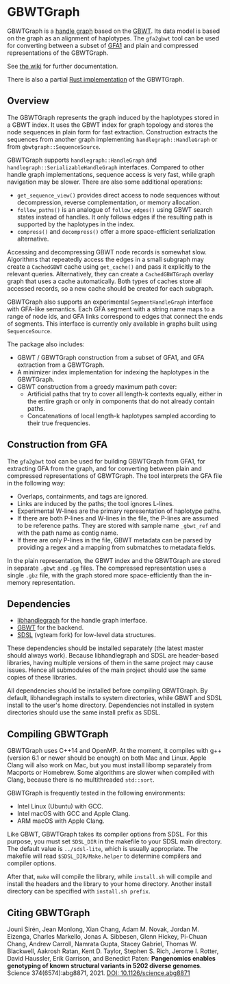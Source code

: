 # GBWTGraph

GBWTGraph is a [handle graph](https://github.com/vgteam/libhandlegraph) based on the [GBWT](https://github.com/jltsiren/gbwt). Its data model is based on the graph as an alignment of haplotypes. The `gfa2gbwt` tool can be used for converting between a subset of [GFA1](https://github.com/GFA-spec/GFA-spec/blob/master/GFA1.md) and plain and compressed representations of the GBWTGraph.

See [the wiki](https://github.com/jltsiren/gbwtgraph/wiki) for further documentation.

There is also a partial [Rust implementation](https://github.com/jltsiren/gbwt-rs) of the GBWTGraph.

## Overview

The GBWTGraph represents the graph induced by the haplotypes stored in a GBWT index. It uses the GBWT index for graph topology and stores the node sequences in plain form for fast extraction. Construction extracts the sequences from another graph implementing `handlegraph::HandleGraph` or from `gbwtgraph::SequenceSource`.

GBWTGraph supports `handlegraph::HandleGraph` and `handlegraph::SerializableHandleGraph` interfaces. Compared to other handle graph implementations, sequence access is very fast, while graph navigation may be slower. There are also some additional operations:

* `get_sequence_view()` provides direct access to node sequences without decompression, reverse complementation, or memory allocation.
* `follow_paths()` is an analogue of `follow_edges()` using GBWT search states instead of handles. It only follows edges if the resulting path is supported by the haplotypes in the index.
* `compress()` and `decompress()` offer a more space-efficient serialization alternative.

Accessing and decompressing GBWT node records is somewhat slow. Algorithms that repeatedly access the edges in a small subgraph may create a `CachedGBWT` cache using `get_cache()` and pass it explicitly to the relevant queries. Alternatively, they can create a `CachedGBWTGraph` overlay graph that uses a cache automatically. Both types of caches store all accessed records, so a new cache should be created for each subgraph.

GBWTGraph also supports an experimental `SegmentHandleGraph` interface with GFA-like semantics. Each GFA segment with a string name maps to a range of node ids, and GFA links correspond to edges that connect the ends of segments. This interface is currently only available in graphs built using `SequenceSource`.

The package also includes:

* GBWT / GBWTGraph construction from a subset of GFA1, and GFA extraction from a GBWTGraph.
* A minimizer index implementation for indexing the haplotypes in the GBWTGraph.
* GBWT construction from a greedy maximum path cover:
  * Artificial paths that try to cover all length-k contexts equally, either in the entire graph or only in components that do not already contain paths.
  * Concatenations of local length-k haplotypes sampled according to their true frequencies.

## Construction from GFA

The `gfa2gbwt` tool can be used for building GBWTGraph from GFA1, for extracting GFA from the graph, and for converting between plain and compressed representations of GBWTGraph. The tool interprets the GFA file in the following way:

* Overlaps, containments, and tags are ignored.
* Links are induced by the paths; the tool ignores L-lines.
* Experimental W-lines are the primary representation of haplotype paths.
* If there are both P-lines and W-lines in the file, the P-lines are assumed to be reference paths. They are stored with sample name `_gbwt_ref` and with the path name as contig name.
* If there are only P-lines in the file, GBWT metadata can be parsed by providing a regex and a mapping from submatches to metadata fields.

In the plain representation, the GBWT index and the GBWTGraph are stored in separate `.gbwt` and `.gg` files. The compressed representation uses a single `.gbz` file, with the graph stored more space-efficiently than the in-memory representation.

## Dependencies

* [libhandlegraph](https://github.com/vgteam/libhandlegraph) for the handle graph interface.
* [GBWT](https://github.com/jltsiren/gbwt) for the backend.
* [SDSL](https://github.com/vgteam/sdsl-lite) (vgteam fork) for low-level data structures.

These dependencies should be installed separately (the latest master should always work). Because libhandlegraph and SDSL are header-based libraries, having multiple versions of them in the same project may cause issues. Hence all submodules of the main project should use the same copies of these libraries.

All dependencies should be installed before compiling GBWTGraph. By default, libhandlegraph installs to system directories, while GBWT and SDSL install to the user's home directory. Dependencies not installed in system directories should use the same install prefix as SDSL.

## Compiling GBWTGraph

GBWTGraph uses C++14 and OpenMP. At the moment, it compiles with g++ (version 6.1 or newer should be enough) on both Mac and Linux. Apple Clang will also work on Mac, but you must install libomp separately from Macports or Homebrew. Some algorithms are slower when compiled with Clang, because there is no multithreaded `std::sort`.

GBWTGraph is frequently tested in the following environments:

* Intel Linux (Ubuntu) with GCC.
* Intel macOS with GCC and Apple Clang.
* ARM macOS with Apple Clang.

Like GBWT, GBWTGraph takes its compiler options from SDSL. For this purpose, you must set `SDSL_DIR` in the makefile to your SDSL main directory. The default value is `../sdsl-lite`, which is usually appropriate. The makefile will read `$SDSL_DIR/Make.helper` to determine compilers and compiler options.

After that, `make` will compile the library, while `install.sh` will compile and install the headers and the library to your home directory. Another install directory can be specified with `install.sh prefix`.

## Citing GBWTGraph

Jouni Sirén, Jean Monlong, Xian Chang, Adam M. Novak, Jordan M. Eizenga, Charles Markello, Jonas A. Sibbesen, Glenn Hickey, Pi-Chuan Chang, Andrew Carroll, Namrata Gupta, Stacey Gabriel, Thomas W. Blackwell, Aakrosh Ratan, Kent D. Taylor, Stephen S. Rich, Jerome I. Rotter, David Haussler, Erik Garrison, and Benedict Paten:
**Pangenomics enables genotyping of known structural variants in 5202 diverse genomes**.
Science 374(6574):abg8871, 2021.
[DOI: 10.1126/science.abg8871](https://doi.org/10.1126/science.abg8871)
